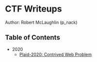 # CTF Writeups

Author: Robert McLaughlin (p_nack)

## Table of Contents

* 2020
  * [Plaid-2020: Contrived Web Problem](2020/plaid/contrived-web-problem.md)
